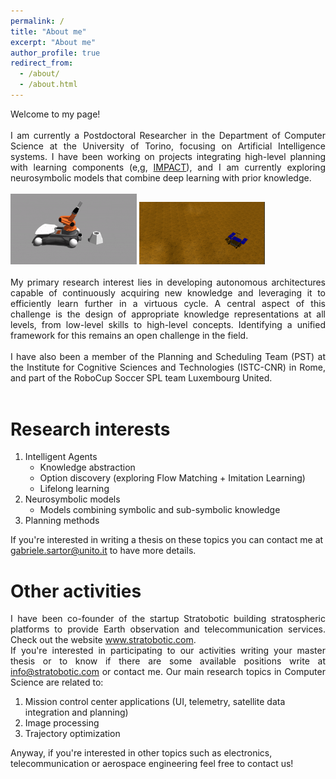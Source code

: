 ```yaml
---
permalink: /
title: "About me"
excerpt: "About me"
author_profile: true
redirect_from: 
  - /about/
  - /about.html
---
```


<div align="justify">
Welcome to my page!
<br><br>
I am currently a Postdoctoral Researcher in the Department of Computer Science at the University of Torino, focusing on Artificial Intelligence systems.
I have been working on projects integrating high-level planning with learning components (e,g, <a href="https://www.istc.cnr.it/en/content/impact-intrinsically-motivated-planning-architecture-curiosity-driven-robots">IMPACT</a>), and I am currently exploring neurosymbolic models that combine deep learning with prior knowledge.
<br><br>
<img src="https://raw.githubusercontent.com/gabrielesartor/gabrielesartor.github.io/refs/heads/master/images/otre_border.gif" alt="robot_graspoing" style="width: 40%;">  
<img src="https://raw.githubusercontent.com/gabrielesartor/gabrielesartor.github.io/refs/heads/master/images/exp_1_post_learning.gif" alt="rover_ext" style="width: 40%;">  
<br><br>
My primary research interest lies in developing autonomous architectures capable of continuously acquiring new knowledge and leveraging it to efficiently learn further in a virtuous cycle. 
A central aspect of this challenge is the design of appropriate knowledge representations at all levels, from low-level skills to high-level concepts.
Identifying a unified framework for this remains an open challenge in the field.
<br><br>
I have also been a member of the Planning and Scheduling Team (PST) at the Institute for Cognitive Sciences and Technologies (ISTC-CNR) in Rome, and part of the RoboCup Soccer SPL team Luxembourg United.
<br><br>
</div>

Research interests
======
1. Intelligent Agents
   * Knowledge abstraction
   * Option discovery (exploring Flow Matching + Imitation Learning)
   * Lifelong learning
2. Neurosymbolic models
   * Models combining symbolic and sub-symbolic knowledge
3. Planning methods

If you're interested in writing a thesis on these topics you can contact me at <u>gabriele.sartor@unito.it</u> to have more details.


Other activities
======
<div align="justify">
I have been co-founder of the startup Stratobotic building stratospheric platforms to provide Earth observation and telecommunication services. 
Check out the website <a href="https://www.stratobotic.com/">www.stratobotic.com</a>.
<br>
If you're interested in participating to our activities writing your master thesis or to know if there are some available positions write at <u>info@stratobotic.com</u> or contact me.
Our main research topics in Computer Science are related to:
</div>

1. Mission control center applications (UI, telemetry, satellite data integration and planning)
2. Image processing
3. Trajectory optimization

Anyway, if you're interested in other topics such as electronics, telecommunication or aerospace engineering feel free to contact us!
